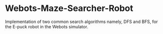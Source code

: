# Webots-Maze-Searcher-Robot
Implementation of two common search algorithms namely, DFS and BFS, for the E-puck robot in the Webots simulator.
